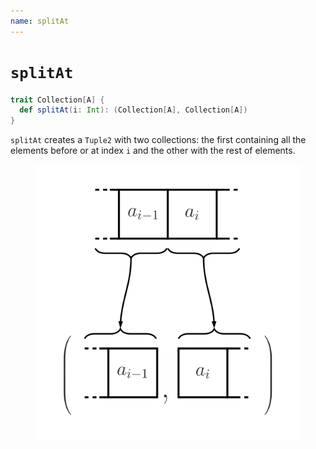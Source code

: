 ```yaml
---
name: splitAt
---
```


# `splitAt`

~~~ scala
trait Collection[A] {
  def splitAt(i: Int): (Collection[A], Collection[A])
}
~~~

`splitAt` creates a `Tuple2` with two collections: the first containing all the elements before or at index `i` and the other with the rest of elements.

<figure class="diagram">
  <img src="images/splitAt.svg" alt="splitAt function">
  <!-- <figcaption class="diagram-desc"></figcaption> -->
</figure>
